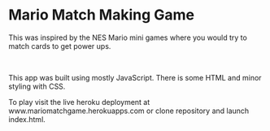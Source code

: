 <h1>Mario Match Making Game</h1>
<p> This was inspired by the NES Mario mini games where you would try to match cards to get power ups.<p>
<br>
<p>This app was built using mostly JavaScript.  There is some HTML and minor styling with CSS.<p>
<p>To play visit the live heroku deployment at www.mariomatchgame.herokuapps.com or clone repository and launch index.html.<p>
